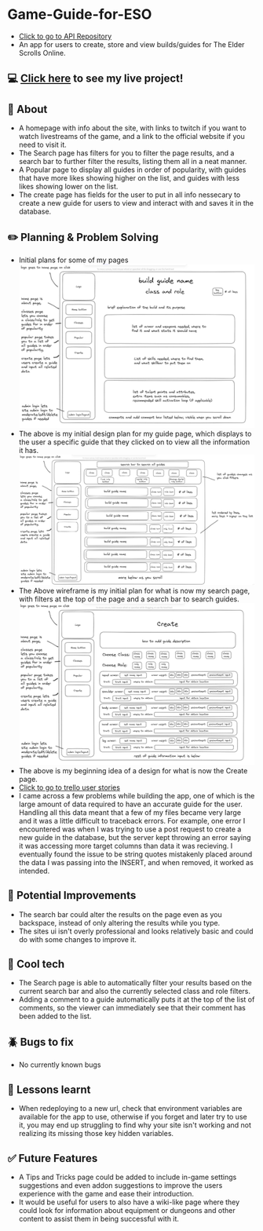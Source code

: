# Game-Guide-for-ESO
- [Click to go to API Repository](https://github.com/amarynn/Game-Guide-For-ESO-API)
- An app for users to create, store and view builds/guides for The Elder Scrolls Online.

## :computer: [Click here](https://fortress-eso-guides.onrender.com/) to see my live project!

## :page_facing_up: About
- A homepage with info about the site, with links to twitch if you want to watch livestreams of the game, and a link to the official website if you need to visit it.
- The Search page has filters for you to filter the page results, and a search bar to further filter the results, listing them all in a neat manner.
- A Popular page to display all guides in order of popularity, with guides that have more likes showing higher on the list, and guides with less likes showing lower on the list.
- The create page has fields for the user to put in all info nessecary to create a new guide for users to view and interact with and saves it in the database.

## :pencil2: Planning & Problem Solving
- Initial plans for some of my pages
![Wireframe picture](./guide_page_wireframe.png)
- The above is my initial design plan for my guide page, which displays to the user a specific guide that they clicked on to view all the information it has.
![Wireframe picture](./classes_page_wireframe.png)
- The Above wireframe is my initial plan for what is now my search page, with filters at the top of the page and a search bar to search guides.
![Wireframe picture](./create_page_wireframe.png)
- The above is my beginning idea of a design for what is now the Create page.
- [Click to go to trello user stories](https://trello.com/b/6fCYEAni/game-guides-eso)
- I came across a few problems while building the app, one of which is the large amount of data required to have an accurate guide for the user. Handling all this data meant that a few of my files became very large and it was a little difficult to traceback errors. For example, one error I encountered was when I was trying to use a post request to create a new guide in the database, but the server kept throwing an error saying it was accessing more target columns than data it was recieving. I eventually found the issue to be string quotes mistakenly placed around the data I was passing into the INSERT, and when removed, it worked as intended.

## :star2: Potential Improvements
- The search bar could alter the results on the page even as you backspace, instead of only altering the results while you type.
- The sites ui isn't overly professional and looks relatively basic and could do with some changes to improve it.

## :rocket: Cool tech
- The Search page is able to automatically filter your results based on the current search bar and also the currently selected class and role filters.
- Adding a comment to a guide automatically puts it at the top of the list of comments, so the viewer can immediately see that their comment has been added to the list.

## :beetle: Bugs to fix
- No currently known bugs

## :notebook: Lessons learnt
- When redeploying to a new url, check that environment variables are available for the app to use, otherwise if you forget and later try to use it, you may end up struggling to find why your site isn't working and not realizing its missing those key hidden variables.

## :white_check_mark: Future Features
- A Tips and Tricks page could be added to include in-game settings suggestions and even addon suggestions to improve the users experience with the game and ease their introduction.
- It would be useful for users to also have a wiki-like page where they could look for information about equipment or dungeons and other content to assist them in being successful with it.